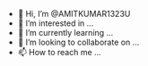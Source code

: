 - 👋 Hi, I’m @AMITKUMAR1323U
- 👀 I’m interested in ...
- 🌱 I’m currently learning ...
- 💞️ I’m looking to collaborate on ...
- 📫 How to reach me ...

<!---
AMITKUMAR1323U/AMITKUMAR1323U is a ✨ special ✨ repository because its `README.md` (this file) appears on your GitHub profile.
You can click the Preview link to take a look at your changes.
--->
